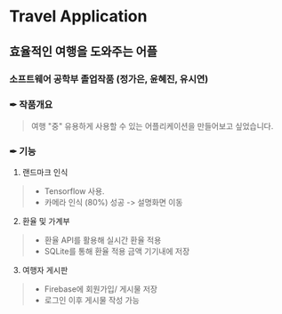 Travel Application
=============
## 효율적인 여행을 도와주는 어플
### 소프트웨어 공학부 졸업작품 (정가은, 윤혜진, 유시연)

### ✒ 작품개요
> 여행 "중" 유용하게 사용할 수 있는 어플리케이션을 만들어보고 싶었습니다.  
  
  
  
### ✒ 기능

1. 랜드마크 인식
 >+ Tensorflow 사용.
 >+ 카메라 인식 (80%) 성공 -> 설명화면 이동


2. 환율 및 가계부
 >+ 환율 API를 활용해 실시간 환율 적용
 >+ SQLite를 통해 환율 적용 금액 기기내에 저장


3. 여행자 게시판
 >+ Firebase에 회원가입/ 게시물 저장
 >+ 로그인 이후 게시물 작성 가능 
